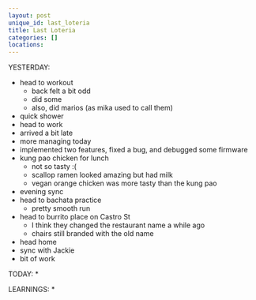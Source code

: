 ```yaml
---
layout: post
unique_id: last_loteria
title: Last Loteria
categories: []
locations: 
---
```


YESTERDAY:
* head to workout
  * back felt a bit odd
  * did some
  * also, did marios (as mika used to call them)
* quick shower
* head to work
* arrived a bit late
* more managing today
* implemented two features, fixed a bug, and debugged some firmware
* kung pao chicken for lunch
  * not so tasty :(
  * scallop ramen looked amazing but had milk
  * vegan orange chicken was more tasty than the kung pao
* evening sync
* head to bachata practice
  * pretty smooth run
* head to burrito place on Castro St
  * I think they changed the restaurant name a while ago
  * chairs still branded with the old name
* head home
* sync with Jackie
* bit of work

TODAY:
* 

LEARNINGS:
* 
